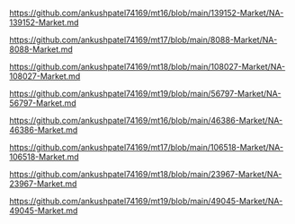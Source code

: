 <p><a href="https://github.com/ankushpatel74169/mt16/blob/main/139152-Market/NA-139152-Market.md">https://github.com/ankushpatel74169/mt16/blob/main/139152-Market/NA-139152-Market.md</a></p><p><a href="https://github.com/ankushpatel74169/mt17/blob/main/8088-Market/NA-8088-Market.md">https://github.com/ankushpatel74169/mt17/blob/main/8088-Market/NA-8088-Market.md</a></p><p><a href="https://github.com/ankushpatel74169/mt18/blob/main/108027-Market/NA-108027-Market.md">https://github.com/ankushpatel74169/mt18/blob/main/108027-Market/NA-108027-Market.md</a></p><p><a href="https://github.com/ankushpatel74169/mt19/blob/main/56797-Market/NA-56797-Market.md">https://github.com/ankushpatel74169/mt19/blob/main/56797-Market/NA-56797-Market.md</a></p><p><a href="https://github.com/ankushpatel74169/mt16/blob/main/46386-Market/NA-46386-Market.md">https://github.com/ankushpatel74169/mt16/blob/main/46386-Market/NA-46386-Market.md</a></p><p><a href="https://github.com/ankushpatel74169/mt17/blob/main/106518-Market/NA-106518-Market.md">https://github.com/ankushpatel74169/mt17/blob/main/106518-Market/NA-106518-Market.md</a></p><p><a href="https://github.com/ankushpatel74169/mt18/blob/main/23967-Market/NA-23967-Market.md">https://github.com/ankushpatel74169/mt18/blob/main/23967-Market/NA-23967-Market.md</a></p><p><a href="https://github.com/ankushpatel74169/mt19/blob/main/49045-Market/NA-49045-Market.md">https://github.com/ankushpatel74169/mt19/blob/main/49045-Market/NA-49045-Market.md</a></p>
